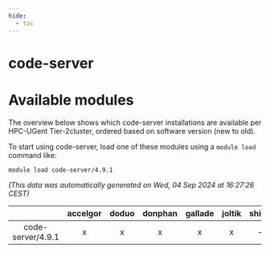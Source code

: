 ```yaml
---
hide:
  - toc
---
```


code-server
===========

# Available modules


The overview below shows which code-server installations are available per HPC-UGent Tier-2cluster, ordered based on software version (new to old).

To start using code-server, load one of these modules using a `module load` command like:

```shell
module load code-server/4.9.1
```

*(This data was automatically generated on Wed, 04 Sep 2024 at 16:27:26 CEST)*  

| |accelgor|doduo|donphan|gallade|joltik|shinx|skitty|
| :---: | :---: | :---: | :---: | :---: | :---: | :---: | :---: |
|code-server/4.9.1|x|x|x|x|x|-|x|
